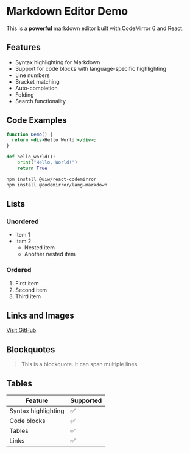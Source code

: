 # Markdown Editor Demo

This is a **powerful** markdown editor built with CodeMirror 6 and React.

## Features

- Syntax highlighting for Markdown
- Support for code blocks with language-specific highlighting
- Line numbers
- Bracket matching
- Auto-completion
- Folding
- Search functionality

## Code Examples

```jsx
function Demo() {
  return <div>Hello World!</div>;
}
```

```python
def hello_world():
    print("Hello, World!")
    return True
```

```bash
npm install @uiw/react-codemirror
npm install @codemirror/lang-markdown
```

## Lists

### Unordered

- Item 1
- Item 2
  - Nested item
  - Another nested item

### Ordered

1. First item
2. Second item
3. Third item

## Links and Images

[Visit GitHub](https://github.com)

## Blockquotes

> This is a blockquote.
> It can span multiple lines.

## Tables

| Feature             | Supported |
| ------------------- | --------- |
| Syntax highlighting | ✅        |
| Code blocks         | ✅        |
| Tables              | ✅        |
| Links               | ✅        |
